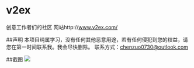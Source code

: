 # v2ex
创意工作者们的社区
网站http://www.v2ex.com/ 

##声明
本项目纯属学习，没有任何其他恶意用途，若有任何侵犯到您的权益，请您在第一时间联系我。我会尽快删除。
联系方式：chenzuo0730@outlook.com

##截图
![](http://ww1.sinaimg.cn/mw690/e91c45bdgw1f6ggyu5pmfj21jo0nutfm.jpg)
